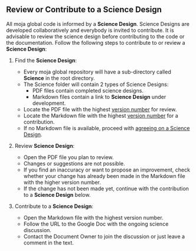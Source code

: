 ## Review or Contribute to a Science Design

All moja global code is informed by a **Science Design**. Science Designs are developed collaboratively and everybody is invited to contribute. It is advisable to review the science design before contributing to the code or the documentation. Follow the following steps to contribute to or review a **Science Design**:   

1.  Find the **Science Design**:

    -   Every moja global repository will have a sub-directory called **Science** in the root directory.
    -   The Science folder will contain 2 types of Science Designs:
        -   PDF files contain completed science designs.  
        -   Markdown files contain a link to **Science Design** under development. 
    -   Locate the PDF file with the highest [version number](How-to-Assign-a-Version.md) for review.
    -   Locate the Markdown file with the highest [version number](How-to-Assign-a-Version.md) for a contribution.
    -   If no Markdown file is available, proceed with [agreeing on a Science Design](https://github.com/moja-global/About-moja-global/blob/master/Contributing/How-to-Agree-on-a-Science-Design.md).

2.  Review **Science Design**:

    -   Open the PDF file you plan to review.
    -   Changes or suggestions are not possible.
    -   If you find an inaccuracy or want to propose an improvement, check whether your change has already been made in the Markdown file with the higher version number.  
    -   If the change has not been made yet, continue with the contribution to a **Science Design** below.

3.  Contribute to a **Science Design**:
    -   Open the Markdown file with the highest version number.
    -   Follow the URL to the Google Doc with the ongoing science discussion.
    -   Contact the Document Owner to join the discussion or just leave a comment in the text.
